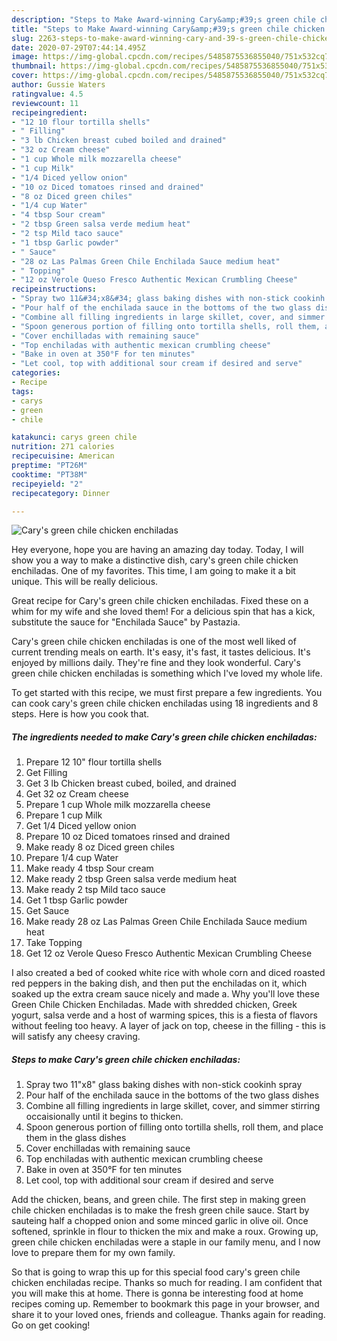 ```yaml
---
description: "Steps to Make Award-winning Cary&amp;#39;s green chile chicken enchiladas"
title: "Steps to Make Award-winning Cary&amp;#39;s green chile chicken enchiladas"
slug: 2263-steps-to-make-award-winning-cary-and-39-s-green-chile-chicken-enchiladas
date: 2020-07-29T07:44:14.495Z
image: https://img-global.cpcdn.com/recipes/5485875536855040/751x532cq70/carys-green-chile-chicken-enchiladas-recipe-main-photo.jpg
thumbnail: https://img-global.cpcdn.com/recipes/5485875536855040/751x532cq70/carys-green-chile-chicken-enchiladas-recipe-main-photo.jpg
cover: https://img-global.cpcdn.com/recipes/5485875536855040/751x532cq70/carys-green-chile-chicken-enchiladas-recipe-main-photo.jpg
author: Gussie Waters
ratingvalue: 4.5
reviewcount: 11
recipeingredient:
- "12 10 flour tortilla shells"
- " Filling"
- "3 lb Chicken breast cubed boiled and drained"
- "32 oz Cream cheese"
- "1 cup Whole milk mozzarella cheese"
- "1 cup Milk"
- "1/4 Diced yellow onion"
- "10 oz Diced tomatoes rinsed and drained"
- "8 oz Diced green chiles"
- "1/4 cup Water"
- "4 tbsp Sour cream"
- "2 tbsp Green salsa verde medium heat"
- "2 tsp Mild taco sauce"
- "1 tbsp Garlic powder"
- " Sauce"
- "28 oz Las Palmas Green Chile Enchilada Sauce medium heat"
- " Topping"
- "12 oz Verole Queso Fresco Authentic Mexican Crumbling Cheese"
recipeinstructions:
- "Spray two 11&#34;x8&#34; glass baking dishes with non-stick cookinh spray"
- "Pour half of the enchilada sauce in the bottoms of the two glass dishes"
- "Combine all filling ingredients in large skillet, cover, and simmer stirring occaisionally until it begins to thicken."
- "Spoon generous portion of filling onto tortilla shells, roll them, and place them in the glass dishes"
- "Cover enchilladas with remaining sauce"
- "Top enchiladas with authentic mexican crumbling cheese"
- "Bake in oven at 350°F for ten minutes"
- "Let cool, top with additional sour cream if desired and serve"
categories:
- Recipe
tags:
- carys
- green
- chile

katakunci: carys green chile 
nutrition: 271 calories
recipecuisine: American
preptime: "PT26M"
cooktime: "PT38M"
recipeyield: "2"
recipecategory: Dinner

---
```



![Cary&#39;s green chile chicken enchiladas](https://img-global.cpcdn.com/recipes/5485875536855040/751x532cq70/carys-green-chile-chicken-enchiladas-recipe-main-photo.jpg)

Hey everyone, hope you are having an amazing day today. Today, I will show you a way to make a distinctive dish, cary&#39;s green chile chicken enchiladas. One of my favorites. This time, I am going to make it a bit unique. This will be really delicious.

Great recipe for Cary&#39;s green chile chicken enchiladas. Fixed these on a whim for my wife and she loved them! For a delicious spin that has a kick, substitute the sauce for &#34;Enchilada Sauce&#34; by Pastazia.

Cary&#39;s green chile chicken enchiladas is one of the most well liked of current trending meals on earth. It's easy, it's fast, it tastes delicious. It's enjoyed by millions daily. They're fine and they look wonderful. Cary&#39;s green chile chicken enchiladas is something which I've loved my whole life.


To get started with this recipe, we must first prepare a few ingredients. You can cook cary&#39;s green chile chicken enchiladas using 18 ingredients and 8 steps. Here is how you cook that.

<!--inarticleads1-->

##### The ingredients needed to make Cary&#39;s green chile chicken enchiladas:

1. Prepare 12 10&#34; flour tortilla shells
1. Get  Filling
1. Get 3 lb Chicken breast cubed, boiled, and drained
1. Get 32 oz Cream cheese
1. Prepare 1 cup Whole milk mozzarella cheese
1. Prepare 1 cup Milk
1. Get 1/4 Diced yellow onion
1. Prepare 10 oz Diced tomatoes rinsed and drained
1. Make ready 8 oz Diced green chiles
1. Prepare 1/4 cup Water
1. Make ready 4 tbsp Sour cream
1. Make ready 2 tbsp Green salsa verde medium heat
1. Make ready 2 tsp Mild taco sauce
1. Get 1 tbsp Garlic powder
1. Get  Sauce
1. Make ready 28 oz Las Palmas Green Chile Enchilada Sauce medium heat
1. Take  Topping
1. Get 12 oz Verole Queso Fresco Authentic Mexican Crumbling Cheese


I also created a bed of cooked white rice with whole corn and diced roasted red peppers in the baking dish, and then put the enchiladas on it, which soaked up the extra cream sauce nicely and made a. Why you&#39;ll love these Green Chile Chicken Enchiladas. Made with shredded chicken, Greek yogurt, salsa verde and a host of warming spices, this is a fiesta of flavors without feeling too heavy. A layer of jack on top, cheese in the filling - this is will satisfy any cheesy craving. 

<!--inarticleads2-->

##### Steps to make Cary&#39;s green chile chicken enchiladas:

1. Spray two 11&#34;x8&#34; glass baking dishes with non-stick cookinh spray
1. Pour half of the enchilada sauce in the bottoms of the two glass dishes
1. Combine all filling ingredients in large skillet, cover, and simmer stirring occaisionally until it begins to thicken.
1. Spoon generous portion of filling onto tortilla shells, roll them, and place them in the glass dishes
1. Cover enchilladas with remaining sauce
1. Top enchiladas with authentic mexican crumbling cheese
1. Bake in oven at 350°F for ten minutes
1. Let cool, top with additional sour cream if desired and serve


Add the chicken, beans, and green chile. The first step in making green chile chicken enchiladas is to make the fresh green chile sauce. Start by sauteing half a chopped onion and some minced garlic in olive oil. Once softened, sprinkle in flour to thicken the mix and make a roux. Growing up, green chile chicken enchiladas were a staple in our family menu, and I now love to prepare them for my own family. 

So that is going to wrap this up for this special food cary&#39;s green chile chicken enchiladas recipe. Thanks so much for reading. I am confident that you will make this at home. There is gonna be interesting food at home recipes coming up. Remember to bookmark this page in your browser, and share it to your loved ones, friends and colleague. Thanks again for reading. Go on get cooking!
